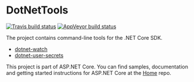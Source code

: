 DotNetTools
===========

[![Travis build status](https://img.shields.io/travis/aspnet/dotnet-watch.svg?label=travis-ci&branch=dev&style=flat-square)](https://travis-ci.org/aspnet/dotnet-watch/branches)
[![AppVeyor build status](https://img.shields.io/appveyor/ci/aspnetci/dnx-watch/dev.svg?label=appveyor&style=flat-square)](https://ci.appveyor.com/project/aspnetci/dnx-watch/branch/dev)

The project contains command-line tools for the .NET Core SDK.

 - [dotnet-watch](src/Microsoft.DotNet.Watcher.Tools/)
 - [dotnet-user-secrets](src/Microsoft.Extensions.SecretManager.Tools/)

This project is part of ASP.NET Core. You can find samples, documentation and getting started instructions for ASP.NET Core at the [Home](https://github.com/aspnet/home) repo.
